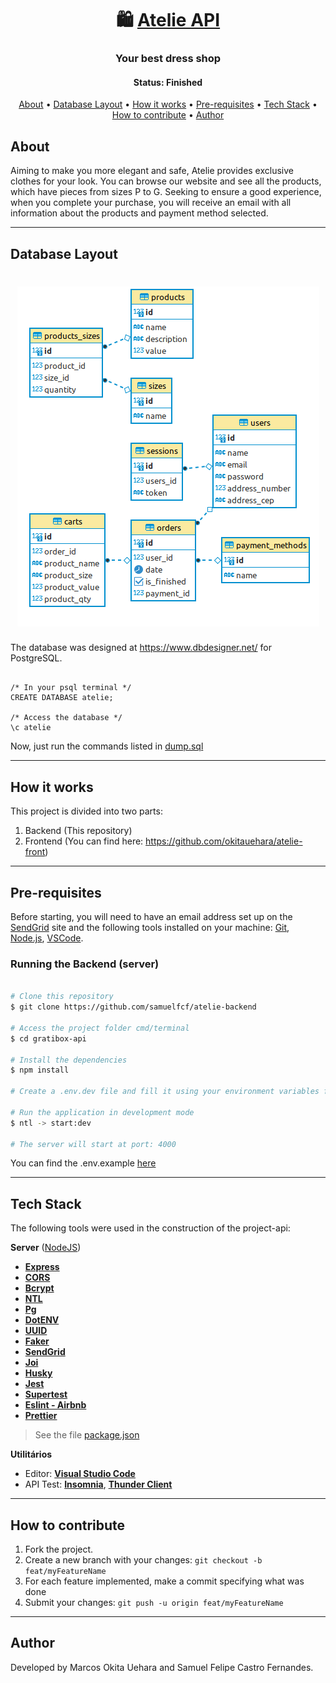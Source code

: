 <h1 align="center">
   🛍️ <a href="#"> Atelie API </a>
</h1>

<h3 align="center">
    Your best dress shop
</h3>

<h4 align="center"> 
	 Status: Finished
</h4>

<p align="center">
 <a href="#about">About</a> •
 <a href="#database-layout">Database Layout</a> • 
 <a href="#how-it-works">How it works</a> • 
 <a href="#pre-requisites">Pre-requisites</a> • 
 <a href="#tech-stack">Tech Stack</a> • 
 <a href="#how-to-contribute">How to contribute</a> • 
 <a href="#author">Author</a>
</p>

## About

Aiming to make you more elegant and safe, Atelie provides exclusive clothes for your look. You can browse our website and see all the products, which have pieces from sizes P to G. Seeking to ensure a good experience, when you complete your purchase, you will receive an email with all information about the products and payment method selected.

---

## Database Layout

<h1 align="center">
<img src="./public/database.png" alt="Database Layout" />
</h1>

The database was designed at https://www.dbdesigner.net/ for PostgreSQL.

```postgresql

/* In your psql terminal */
CREATE DATABASE atelie;

/* Access the database */
\c atelie

```

Now, just run the commands listed in <a href="https://github.com/samuelfcf/atelie-backend/blob/main/dump.sql">dump.sql</a>

---

## How it works

This project is divided into two parts:

1. Backend (This repository)
2. Frontend (You can find here: https://github.com/okitauehara/atelie-front)

---

## Pre-requisites

Before starting, you will need to have an email address set up on the [SendGrid](https://sendgrid.com/) site and the following tools installed on your machine:
[Git](https://git-scm.com), [Node.js](https://nodejs.org/en/), [VSCode](https://code.visualstudio.com/).

### Running the Backend (server)

```bash

# Clone this repository
$ git clone https://github.com/samuelfcf/atelie-backend

# Access the project folder cmd/terminal
$ cd gratibox-api

# Install the dependencies
$ npm install

# Create a .env.dev file and fill it using your environment variables following the .env.example

# Run the application in development mode
$ ntl -> start:dev

# The server will start at port: 4000

```

You can find the .env.example <a href="https://github.com/samuelfcf/atelie-backend/blob/main/.env.exemple">here</a>

---

## Tech Stack

The following tools were used in the construction of the project-api:

**Server** ([NodeJS](https://nodejs.org/en/))

- **[Express](https://expressjs.com/)**
- **[CORS](https://expressjs.com/en/resources/middleware/cors.html)**
- **[Bcrypt](https://github.com/kelektiv/node.bcrypt.js)**
- **[NTL](https://github.com/ruyadorno/ntl)**
- **[Pg](https://github.com/brianc/node-postgres)**
- **[DotENV](https://github.com/motdotla/dotenv)**
- **[UUID](https://github.com/uuidjs/uuid)**
- **[Faker](https://github.com/Marak/Faker.js)**
- **[SendGrid](https://github.com/sendgrid/sendgrid-nodejs)**
- **[Joi](https://github.com/hapijs/joi)**
- **[Husky](https://github.com/typicode/husky)**
- **[Jest](https://github.com/facebook/jest)**
- **[Supertest](https://github.com/visionmedia/supertest)**
- **[Eslint - Airbnb](https://github.com/airbnb/javascript)**
- **[Prettier](https://github.com/prettier/prettier)**

> See the file [package.json](https://github.com/samuelfcf/gratibox-back/blob/main/package.json)

**Utilitários**

- Editor: **[Visual Studio Code](https://code.visualstudio.com/)**
- API Test: **[Insomnia](https://insomnia.rest/)**, **[Thunder Client](https://www.thunderclient.io/)**

---

## How to contribute

1. Fork the project.
2. Create a new branch with your changes: `git checkout -b feat/myFeatureName`
3. For each feature implemented, make a commit specifying what was done
4. Submit your changes: `git push -u origin feat/myFeatureName`

---

## Author

Developed by Marcos Okita Uehara and Samuel Felipe Castro Fernandes.
